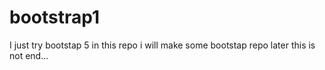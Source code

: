 # bootstrap1
I just try bootstap 5 in this repo
i will make some bootstap repo later this is not end...
